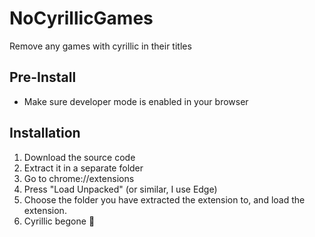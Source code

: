 # NoCyrillicGames
Remove any games with cyrillic in their titles


## Pre-Install
* Make sure developer mode is enabled in your browser
  
## Installation
1. Download the source code
2. Extract it in a separate folder
3. Go to chrome://extensions
4. Press "Load Unpacked" (or similar, I use Edge)
5. Choose the folder you have extracted the extension to, and load the extension.
6. Cyrillic begone 🎉
